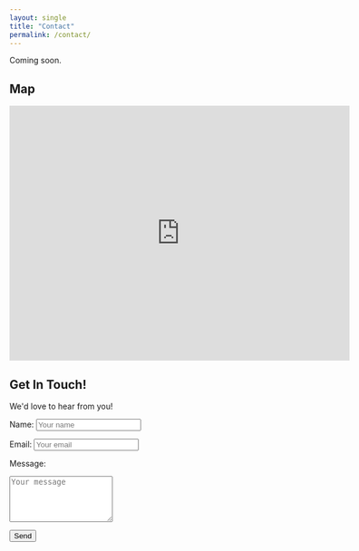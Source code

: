 ```yaml
---
layout: single
title: "Contact"
permalink: /contact/
---
```


Coming soon. 

## Map
<iframe
  src="https://www.google.com/maps/d/u/0/edit?mid=10PfI-3usCU5HDq6fQuYwBAEcxcM-aoo&ll=29.50329868155902%2C-105.84363225000001&z=4"
  width="600"
  height="450"
  style="border:0;"
  allowfullscreen=""
  loading="lazy">
</iframe>

## Get In Touch!
We'd love to hear from you!

<form action="https://formspree.io/f/YOUR_FORM_ID" method="POST">
  <label for="name">Name:</label>
  <input type="text" id="name" name="name" placeholder="Your name" required>

  <label for="email">Email:</label>
  <input type="email" id="email" name="email" placeholder="Your email" required>

  <label for="message">Message:</label>
  <textarea id="message" name="message" rows="5" placeholder="Your message" required></textarea>

  <button type="submit">Send</button>
</form>


